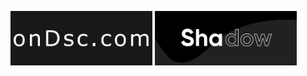 <a href="https://ondsc.com"><img src="ondsc.png" width="45%"></a>
<a href="https://top.gg/bot/719434143460753488"><img src="shadow.png" width="45%"></a>
